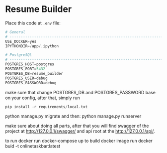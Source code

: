 # Resume Builder


Place this code at `.env` file:

```python
# General
# ------------------------------------------------------------------------------
USE_DOCKER=yes
IPYTHONDIR=/app/.ipython

# PostgreSQL
# ------------------------------------------------------------------------------
POSTGRES_HOST=postgres
POSTGRES_PORT=5432
POSTGRES_DB=resume_builder
POSTGRES_USER=debug
POSTGRES_PASSWORD=debug
```

make sure that change POSTGRES_DB and POSTGRES_PASSWORD base on your config, after that,
simply run 

```python
pip install -r requirements/local.txt
```
python manage.py migrate
and then:
python manage.py runserver

make sure about doing all parts, after that you will find swagger of the project at
http://127.0.0.1/swagger/ and api root at the
http://127.0.0.1/api/.

to run docker run docker-compose up
to build docker image run docker buid -t onlinetaskbar:latest
